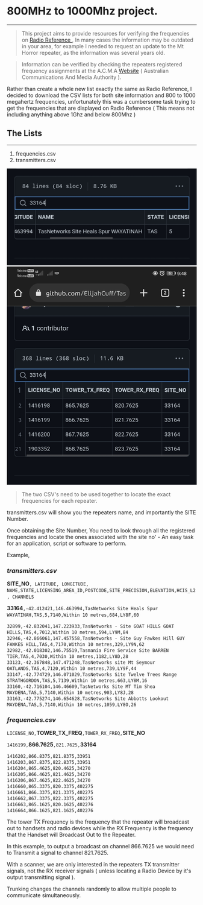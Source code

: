 # **800**MHz to **1000**Mhz project.
----
> This project aims to provide resources for verifying the frequencies on [Radio Reference ](https://RadioReference.com), In many cases the information may be outdated in your area, for example I needed to request an update to the Mt Horror repeater, as the information was several years old.
 
>  Information can be verified by checking the repeaters registered frequency assignments at the A.C.M.A [Website](https://web.acma.gov.au/rrl/site_proximity.for_client?pCLIENT_NO=220486) ( Australian Communications And Media Authority ).
  
 Rather than create a whole new list exactly the same as Radio Reference, I decided to download the CSV lists for both site information and 800 to 1000 megahertz frequencies, unfortunately this was a cumbersome task trying to get the frequencies that are displayed on Radio Reference ( This means not including anything above 1Ghz and below 800Mhz )
  
##  **The Lists**
----
1. frequencies.csv
2. transmitters.csv
 
 ![searchexample](transmitter.jpg)
 ![searchexample2](frequencies.jpg)

> The two CSV's need to be used together to locate the exact frequencies for each repeater.
 
 transmitters.csv will show you the repeaters name, and importantly the SITE Number.
  
  Once obtaining the Site Number, You need to look through all the registered frequencies and locate the ones associated with the site no' - An easy task for an application, script or software to perform.  
  
 Example,  
### _transmitters.csv_
**SITE_NO**`, LATITUDE, LONGITUDE, NAME,STATE,LICENSING_AREA_ID,POSTCODE,SITE_PRECISION,ELEVATION,HCIS_L2, CHANNELS`

**33164**`,-42.412421,146.463994,TasNetworks Site Heals Spur WAYATINAH,TAS,5,7140,Within 10 metres,684,LY8F,60`
   
```
32899,-42.832041,147.223933,TasNetworks - Site GOAT HILLS GOAT HILLS,TAS,4,7012,Within 10 metres,594,LY9M,84
32946,-42.866061,147.457558,TasNetworks - Site Guy Fawkes Hill GUY FAWKES HILL,TAS,4,7170,Within 10 metres,329,LY9N,62
32982,-42.018302,146.75519,Tasmania Fire Service Site BARREN TIER,TAS,4,7030,Within 10 metres,1182,LY8D,28
33123,-42.367848,147.471248,TasNetworks site Mt Seymour OATLANDS,TAS,4,7120,Within 10 metres,739,LY9F,44
33147,-42.774729,146.071029,TasNetworks Site Twelve Trees Range STRATHGORDON,TAS,5,7139,Within 10 metres,663,LY8M,16
33160,-42.716104,146.46609,TasNetworks Site MT Tim Shea MAYDENA,TAS,5,7140,Within 10 metres,903,LY8J,28
33163,-42.775274,146.654628,TasNetworks Site Abbotts Lookout MAYDENA,TAS,5,7140,Within 10 metres,1059,LY8O,26

```

###      _frequencies.csv_  
 `LICENSE_NO,`**TOWER_TX_FREQ**`,TOWER_RX_FREQ,`**SITE_NO**   

 `1416199,`**866.7625**`,821.7625,`**33164**
 
```
1416202,866.8375,821.8375,33951
1416203,867.8375,822.8375,33951
1416204,865.4625,820.4625,34270
1416205,866.4625,821.4625,34270
1416206,867.4625,822.4625,34270
1416660,865.3375,820.3375,402275
1416661,866.3375,821.3375,402275
1416662,867.3375,822.3375,402275
1416663,865.1625,820.1625,402276
1416664,866.1625,821.1625,402276
```
 
 The tower TX Frequency is the frequency that the repeater will broadcast out to handsets and radio devices while the RX Frequency is the frequency that the Handset will Broadcast Out to the Repeater.
 
In this example, to output a broadcast on channel 866.7625 we would need to Transmit a signal to channel 821.7625.
  
 With a scanner, we are only interested in the repeaters TX transmitter signals, not the RX receiver signals ( unless locating a Radio Device by it's output transmitting signal ).
  
Trunking changes the channels randomly to allow multiple people to communicate simultaneously.
 
 
  
  
  



